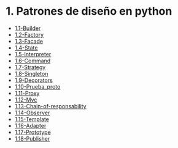 # 1. Patrones de diseño en python


[comment]:STARTING_GENERATED_TOC

* [1.1-Builder](<./content/1.1-Builder.md>)
* [1.2-Factory](<./content/1.2-Factory.md>)
* [1.3-Facade](<./content/1.3-Facade.md>)
* [1.4-State](<./content/1.4-State.md>)
* [1.5-Interpreter](<./content/1.5-Interpreter.md>)
* [1.6-Command](<./content/1.6-Command.md>)
* [1.7-Strategy](<./content/1.7-Strategy.md>)
* [1.8-Singleton](<./content/1.8-Singleton.md>)
* [1.9-Decorators](<./content/1.9-Decorators.md>)
* [1.10-Prueba_proto](<./content/1.10-Prueba_proto.md>)
* [1.11-Proxy](<./content/1.11-Proxy.md>)
* [1.12-Mvc](<./content/1.12-Mvc.md>)
* [1.13-Chain-of-responsability](<./content/1.13-Chain-of-responsability.md>)
* [1.14-Observer](<./content/1.14-Observer.md>)
* [1.15-Template](<./content/1.15-Template.md>)
* [1.16-Adapter](<./content/1.16-Adapter.md>)
* [1.17-Prototype](<./content/1.17-Prototype.md>)
* [1.18-Publisher](<./content/1.18-Publisher.md>)

[comment]:ENDING_GENERATED_TOC
